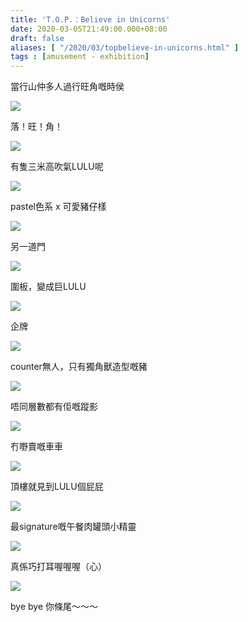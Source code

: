 ```yaml
---
title: 'T.O.P.：Believe in Unicorns'
date: 2020-03-05T21:49:00.000+08:00
draft: false
aliases: [ "/2020/03/topbelieve-in-unicorns.html" ]
tags : [amusement - exhibition]
---
```


當行山仲多人過行旺角嘅時侯  

![](https://mkbokw.ch.files.1drv.com/y4me-Wi-JEVTL4GciDcS2u9WKa38BcDNklhNIrOW8tueOqdJP6TY87HJiNGGTHv-A3CVJ5d0SB4mmYVTVPLok4-wlg1A7t6ngLBAqD1gN_AT4GSXxSKlIR3PYZvJ0P1WtI8sIJxLyj01EHLtvyZbgPRZf_h3xyHwN9xAwqh190cfNZ9KtN2_kg-s58cCurs5PFiX-OdbLkO5ufNyjo60mpbKQ?width=660&height=371&cropmode=none)

落！旺！角！  

![](https://mkbrkw.ch.files.1drv.com/y4mK9QuDFspwAvMTqH0dSs3_ncazakZQkdJWcAITloBcKaiYWfeTLMoCIV4gPeeBFlkCe0OflWcSXUijfCFGA7qhJasjsvWznMVFuK8cJPSlIybRSUzLqPSgZiv0oxx9bwj0X0UJpeFXpGG6YECKajpYXKC0UABqLH-gDbrfXrqhSo2KthfssszDT-eHkp6cXODfwn2ylWwnh_O3TuaPBo7DA?width=660&height=371&cropmode=none)

有隻三米高吹氣LULU呢  

![](https://mkbpkw.ch.files.1drv.com/y4mPg0xRPknGTrhxIY1-6gyj9y07Le82gztuI6kB5725WNLAWs7_n5vjhPhUniLdO_PwOsdu18jTJFf6KmPzFBqVFLdL9SwvBzAx8k54FiqcQdz9fbppAYRVpP1m95lxyUNs9Mlb41a-wHwIpvg5K699Bp8rU_5-_r9oYmQI3Zsadicx5yTq-e8Iv4eW7p0MTlVCOdh54QY3xVCPsISUxxhKw?width=660&height=371&cropmode=none)

pastel色系 x 可愛豬仔樣  

![](https://okzsoa.ch.files.1drv.com/y4measTFPoWkifl8MRIbBpC9-6eFMSVF0rJe7cQ2vl3ENWdJ5irrHz30XLFmDzqVIhkJJy8Lka_L-pbAZsTkMb0s0ALMpNrvfSFnVLRYerYNFDu-mqHR5y9Q-N76IVuj_JXM59iSjmj8Us9vg_-S8pjFcB6-sGpR_fmj4WKR1U4SaI0ysUwMRIT7Bxh3FvQvrAo7xXfX6MtxQq8DeWbTPJDIg?width=660&height=371&cropmode=none)

另一道門  

![](https://okzroa.ch.files.1drv.com/y4mdPHfyEJ4BiuJ0V9GYYYeeFRwCc9TW0W2U0Dpe2I2PIsLO7fBKTss_RsBTvpItVkykWQJwoLcNq43wIrpGIXKAwwHYpssbO0FPX74TxynyBO1-FacsxtDs0TqVdoNcuhocsIiwgf4I2fgZ3GqEx3CzQme9sc5axOuuy6mrtOPbbN-3C3tXKpUHL0vnlcVAExF_Yph8Nzq-kmCHI_NgNx_PQ?width=660&height=371&cropmode=none)

圍板，變成巨LULU  

![](https://mkbzkw.ch.files.1drv.com/y4midpgDZ21_xPT3py13_ebqiWPS5SvOHwzMv9XRHnxAtG6qA7qMyWkjoaUKBhvbAfPB3o7qFeZQzQzrDXYDSBqUb2uKle9ZTMRNfjmzPsiidTibdWCBid0pfDoPQ2RfRIjV_T6uARxMMllU4xr8vkGznqKl185yn9aExYw7pY8BERqxzLjtP_Jx5zq6Wj3UMyFdKqiuNC8wTRCNFMigaYMHw?width=660&height=371&cropmode=none)

企牌  

![](https://okzpoa.ch.files.1drv.com/y4mZ0q46QGtC-06XPwbZvwUhlCKOVpRn-CZh7GeZL3rQj9ZkIrBqVVOZgCBx_FOeckzp2gDLn6UZIED5wi5RokDv05OvHV_UG04BnnU6fhf53gt3lGp7-Jd5Hw9XqeeXm-CtywCGFFx7R5GmylMpwO6zAxdUZakh7XmcyJkkGCvqYsrScAQigDvALBWgd77niZ1NFdQeez5BTuKIBRQW-_mEA?width=660&height=371&cropmode=none)

counter無人，只有獨角獸造型嘅豬  

![](https://ouzzoa.ch.files.1drv.com/y4mLg7hwmLF5PSwNmnsamVPVfTk6_x3VtlAH08T9fL-ZHPnpJcVEmKuvqDmILe4paIB4prgU15PbFDKMTznN2Tt9xwlO4C3qOuac8QntLbz0VqeG9_ETnXyF1b999T5d2A-BHopKkYIFKXk02H7tC3F8A7ifG-ivYJnuent7vQFDwJ4eCF7Q-VXnextzEGwIK0Qwyyosm802OoJKlC1WkUM_Q?width=371&height=660&cropmode=none)

唔同層數都有佢嘅蹤影  

![](https://mkbykw.ch.files.1drv.com/y4miBpYR7OKE3RrAajhIPY-HMIEQjv1P1XVj2qGMvpwycl0byYyE4iA99XScGbi-FOnIQ0mddJyesveu_TaPgU2SrPEqAmRfnSSTYA4Dqa0Yg4xoB15ilRqw-m34R_899ibN6ba4yXdpD49W5UT9htC3T04NLvsPk5fqe4QrZBFGVmeOr9lLXNrTsAd3LYtIQw2DJp3xasmGBLd30EC6o-yRw?width=660&height=371&cropmode=none)

冇嘢賣嘅車車  

![](https://ouzqoa.ch.files.1drv.com/y4morAqPsc4V8P1JeaBsi4DKz1qdBm9BXsRdew8zaBgiOj2eZPS9IJgnVEJzGpmxTROVFa8pZPF-ph5bgRsqV2PA-2eEnYOigiAms0GW5XCxj00_dBeCS_r1iejsyfDILyKHpnJGC9tZpWeiEfPhp2ovvscX5a2t1G3gOwkObuQ79JCfwfMTBJ-AsQrf3ctc4hLDeYYq2XORmIwgPTNfZxN8A?width=371&height=660&cropmode=none)

頂樓就見到LULU個屁屁  

![](https://ouztoa.ch.files.1drv.com/y4m-CodxJdKXrhjVwOIMkwoo4jMVS7kF_CB2F_qSSE4v39s79XIZ2LqEJ4zmVCVVrDXCjhlSLjJqItXWLDZuphY2zHZGZ6bYUs9FvWsAwGTp9SiVdOmcpXd8gkgLTx1pVLAY-DlP08oKz5eo8x0NmZxEm-0TDI90Tp9s3BCsjO7RC6vgYhbQimA96ooGqMcGrBBLOs8o_UHnOUkHvfKv5Bq1A?width=660&height=371&cropmode=none)

最signature嘅午餐肉罐頭小精靈  

![](https://ouzsoa.ch.files.1drv.com/y4m4NkL7q75W9RpqRX-2bTfgMlPYydtGXQ0no3VbrtZ8WfLDYM267xzP0tZEru9gqRJ0HLGV_n67TdR6dBnVIClZ7jOnH7eIpq6R0yXVurRW8q3hznuzuMXMKNzXzMq3-ysiPGYwXPy_SpXJWkPwGbwscfXhzG6jzK09RdK0tR5D29XnyZYs-oI62vX6q5EGWtSk57r_1nHEuKFqbCwBlg2Rw?width=660&height=371&cropmode=none)

真係巧打耳喔喔喔（心）  

![](https://ouzpoa.ch.files.1drv.com/y4mSTglWxkd3bRfDRj2eJU8K09uSX_yUqzGhcx6AoWI5pj79aLtjKTTiU8Tmz3JHZIM2kqG52tkSDtZLwR6KxwCwjtXgs2BfTTkyETmaL0iOqLEwuU4SGGQ3MDj2PKvGcm1yWaHmOyex4tvPtF402U44IWSQm3TzUsqplpVwVzeW4mGQiVuwAi0AF31ilX6FxIen-UB5jHGfqgI6dnP8bFkwQ?width=660&height=371&cropmode=none)

bye bye 你條尾～～～